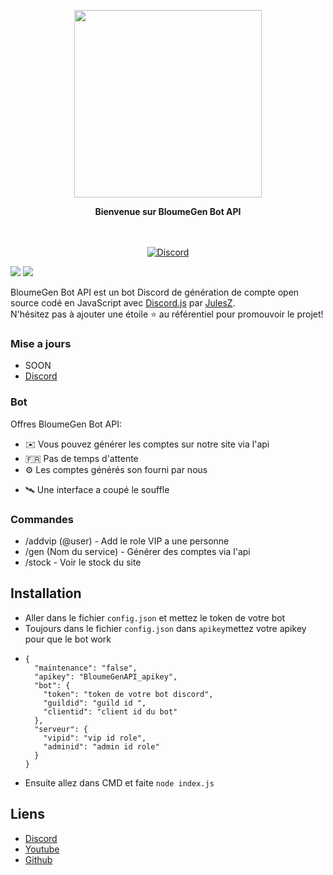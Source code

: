 <p align="center">
  <img src="https://share.creavite.co/MBqK7PfYzbvFvpHN.gif" width="300">
</p>

<p align="center">
  <b>Bienvenue sur BloumeGen Bot API</b>
</p>

<p align="center">
    <br/><br/>
    <a href="https://discord.gg/bloumegen" target="_blank">
        <img src="https://api.bloume-gen.tk/assets/img/bloume.png" alt="Discord" />
    </a>
</p>

[![](https://img.shields.io/badge/discord.js-v12.0.0--dev-blue.svg?logo=npm)](https://github.com/discordjs)
[![](https://img.shields.io/badge/paypal-donate-blue.svg)](https://paypal.me/BloumeGen)

BloumeGen Bot API est un bot Discord de génération de compte open source codé en JavaScript avec [Discord.js](https://discord.js.org) par [JulesZ](https://github.com/JulesZYTB).  
N'hésitez pas à ajouter une étoile ⭐ au référentiel pour promouvoir le projet!


### Mise a jours 
* SOON
* [Discord](https://discord.gg/bloumegen)

### Bot

Offres BloumeGen Bot API:
*   ✉️ Vous pouvez générer les comptes sur notre site via l'api
*   🇫🇷  Pas de temps d'attente
*   ⚙️ Les comptes générés son fourni par nous
+   🛰️ Une interface a coupé le souffle

### Commandes

* /addvip (@user) - Add le role VIP a une personne
* /gen (Nom du service) - Générer des comptes via l'api
* /stock - Voir le stock du site

## Installation

* Aller dans le fichier `config.json` et mettez le token de votre bot
* Toujours dans le fichier `config.json` dans `apikey`mettez votre apikey pour que le bot work
* ```
  {
    "maintenance": "false",
    "apikey": "BloumeGenAPI_apikey",
    "bot": {
      "token": "token de votre bot discord",
      "guildid": "guild id ",
      "clientid": "client id du bot"
    },
    "serveur": {
      "vipid": "vip id role",
      "adminid": "admin id role"
    }
  } 

* Ensuite allez dans CMD et faite `node index.js`

## Liens

*   [Discord](https://discord.gg/bloumegen)
*   [Youtube](https://www.youtube.com/julesZYTB)
*   [Github](https://github.com/JulesZYTB/)
